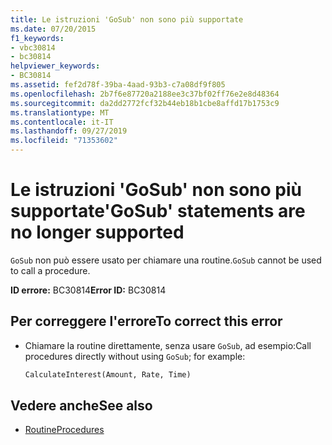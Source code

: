 ```yaml
---
title: Le istruzioni 'GoSub' non sono più supportate
ms.date: 07/20/2015
f1_keywords:
- vbc30814
- bc30814
helpviewer_keywords:
- BC30814
ms.assetid: fef2d78f-39ba-4aad-93b3-c7a08df9f805
ms.openlocfilehash: 2b7f6e87720a2188ee3c37bf02ff76e2e8d48364
ms.sourcegitcommit: da2dd2772fcf32b44eb18b1cbe8affd17b1753c9
ms.translationtype: MT
ms.contentlocale: it-IT
ms.lasthandoff: 09/27/2019
ms.locfileid: "71353602"
---
```

# <a name="gosub-statements-are-no-longer-supported"></a><span data-ttu-id="f4b67-102">Le istruzioni 'GoSub' non sono più supportate</span><span class="sxs-lookup"><span data-stu-id="f4b67-102">'GoSub' statements are no longer supported</span></span>
<span data-ttu-id="f4b67-103">`GoSub` non può essere usato per chiamare una routine.</span><span class="sxs-lookup"><span data-stu-id="f4b67-103">`GoSub` cannot be used to call a procedure.</span></span>  
  
 <span data-ttu-id="f4b67-104">**ID errore:** BC30814</span><span class="sxs-lookup"><span data-stu-id="f4b67-104">**Error ID:** BC30814</span></span>  
  
## <a name="to-correct-this-error"></a><span data-ttu-id="f4b67-105">Per correggere l'errore</span><span class="sxs-lookup"><span data-stu-id="f4b67-105">To correct this error</span></span>  
  
- <span data-ttu-id="f4b67-106">Chiamare la routine direttamente, senza usare `GoSub`, ad esempio:</span><span class="sxs-lookup"><span data-stu-id="f4b67-106">Call procedures directly without using `GoSub`; for example:</span></span>  
  
    ```vb  
    CalculateInterest(Amount, Rate, Time)  
    ```  
  
## <a name="see-also"></a><span data-ttu-id="f4b67-107">Vedere anche</span><span class="sxs-lookup"><span data-stu-id="f4b67-107">See also</span></span>

- [<span data-ttu-id="f4b67-108">Routine</span><span class="sxs-lookup"><span data-stu-id="f4b67-108">Procedures</span></span>](../../visual-basic/programming-guide/language-features/procedures/index.md)
